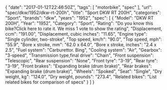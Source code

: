 {
    "date": "2017-01-12T22:46:50Z",
    "tags": [
        "motorbike",
        "spec"
    ],
    "url": "spec\/dkw\/1952\/dkw-rt-200h",
    "title": "Sport DKW RT 200H",
    "categories": "Sport",
    "brands": "dkw",
    "years": "1952",
    "spec": [
        {
            "Model": "DKW RT 200H",
            "Year": "1952",
            "Category": "Sport",
            "Rating": "Do you know this bike?Click here to rate it. We miss 1 vote to show the rating",
            "Displacement, ccm": "191.00",
            "Displacement, cubic inches": "11.65",
            "Engine type": "Single cylinder, two-stroke",
            "Top speed, km\/h": "90.0",
            "Top speed, mph": "55.9",
            "Bore x stroke, mm": "62.0 x 64.0",
            "Bore x stroke, inches": "2.4 x 2.5",
            "Fuel system": "Carburettor. Bing",
            "Cooling system": "Air",
            "Gearbox": "3-speed",
            "Transmission type,final drive": "Chain",
            "Front suspension": "Telescopic",
            "Rear suspension": "None",
            "Front tyre": "3-19",
            "Rear tyre": "3-19",
            "Front brakes": "Expanding brake (drum brake)",
            "Rear brakes": "Expanding brake (drum brake)",
            "Wheels": "Spoked",
            "Seat": "Single",
            "Dry weight, kg": "124.0",
            "Dry weight, pounds": "273.4",
            "Related bikes": "List related bikes for comparison of specs"
        }
    ]
}